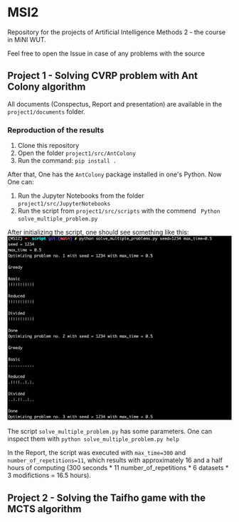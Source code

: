 # MSI2
Repository for the projects of Artificial Intelligence Methods 2 - the course in MiNI WUT.

Feel free to open the Issue in case of any problems with the source

## Project 1 - Solving CVRP problem with Ant Colony algorithm
All documents (Conspectus, Report and presentation) are available in the `project1/documents` folder.

### Reproduction of the results
1. Clone this repository
2. Open the folder `project1/src/AntColony`
3. Run the command: `pip install .`

After that, One has the `AntColony` package installed in one's Python. Now One can:

1. Run the Jupyter Notebooks from the folder `project1/src/JupyterNotebooks`
2. Run the script from `project1/src/scripts` with the commend ` Python solve_multiple_problem.py`

After initializing the script, one should see something like this:
![Ongoing_script_photo_](project1/script_ongoing.png)

The script `solve_multiple_problem.py` has some parameters. One can inspect them with `python solve_multiple_problem.py help`

In the Report, the script was executed with `max_time=300` and `number_of_repetitions=11`, which results with approximately 16 and a half hours of computing (300 seconds * 11 number\_of\_repetitions * 6 datasets * 3 modifictions = 16.5 hours).

## Project 2 - Solving the Taifho game with the MCTS algorithm

